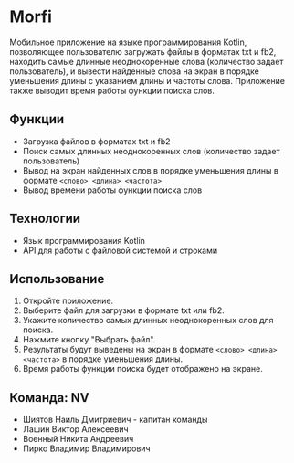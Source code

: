 # Morfi

Мобильное приложение на языке программирования Kotlin, позволяющее пользователю загружать файлы в форматах txt и fb2, находить самые длинные неоднокоренные слова (количество задает пользователь), и вывести найденные слова на экран в порядке уменьшения длины с указанием длины и частоты слова. Приложение также выводит время работы функции поиска слов.

## Функции

* Загрузка файлов в форматах txt и fb2
* Поиск самых длинных неоднокоренных слов (количество задает пользователь)
* Вывод на экран найденных слов в порядке уменьшения длины в формате `<слово> <длина> <частота>`
* Вывод времени работы функции поиска слов

## Технологии

* Язык программирования Kotlin
* API для работы с файловой системой и строками


## Использование

1. Откройте приложение.
2. Выберите файл для загрузки в формате txt или fb2.
3. Укажите количество самых длинных неоднокоренных слов для поиска.
4. Нажмите кнопку "Выбрать файл".
5. Результаты будут выведены на экран в формате `<слово> <длина> <частота>` в порядке уменьшения длины.
6. Время работы функции поиска будет отображено на экране.

## Команда: NV

* Шиятов Наиль Дмитриевич - капитан команды
* Лашин Виктор Алексеевич
* Военный Никита Андреевич
* Пирко Владимир Владимирович
